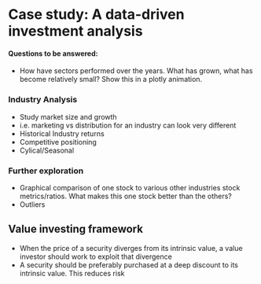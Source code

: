 # Case study: A data-driven investment analysis

#### Questions to be answered:
- How have sectors performed over the years. What has grown, what has become relatively small? Show this in a plotly animation.
### Industry Analysis
 - Study market size and growth
  - i.e. marketing vs distribution for an industry can look very different
 - Historical Industry returns
 - Competitive positioning
  - Cylical/Seasonal

### Further exploration
- Graphical comparison of one stock to various other industries stock metrics/ratios. What makes this one stock better than the others?
- Outliers

## Value investing framework
- When the price of a security diverges from its intrinsic value, a value investor should work to exploit that divergence
- A security should be preferably purchased at a deep discount to its intrinsic value. This reduces risk

